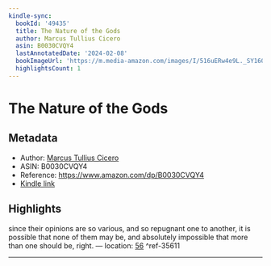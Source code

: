 ```yaml
---
kindle-sync:
  bookId: '49435'
  title: The Nature of the Gods
  author: Marcus Tullius Cicero
  asin: B0030CVQY4
  lastAnnotatedDate: '2024-02-08'
  bookImageUrl: 'https://m.media-amazon.com/images/I/516uERw4e9L._SY160.jpg'
  highlightsCount: 1
---
```

# The Nature of the Gods
## Metadata
* Author: [Marcus Tullius Cicero](https://www.amazon.comundefined)
* ASIN: B0030CVQY4
* Reference: https://www.amazon.com/dp/B0030CVQY4
* [Kindle link](kindle://book?action=open&asin=B0030CVQY4)

## Highlights
since their opinions are so various, and so repugnant one to another, it is possible that none of them may be, and absolutely impossible that more than one should be, right. — location: [56](kindle://book?action=open&asin=B0030CVQY4&location=56) ^ref-35611

---
